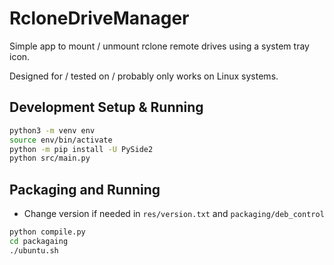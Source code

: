 # RcloneDriveManager

Simple app to mount / unmount rclone remote drives using a system tray icon.

Designed for / tested on / probably only works on Linux systems.

## Development Setup & Running

```sh
python3 -m venv env
source env/bin/activate
python -m pip install -U PySide2
python src/main.py
```

## Packaging and Running

- Change version if needed in `res/version.txt` and `packaging/deb_control`

```sh
python compile.py
cd packagaing
./ubuntu.sh
```
